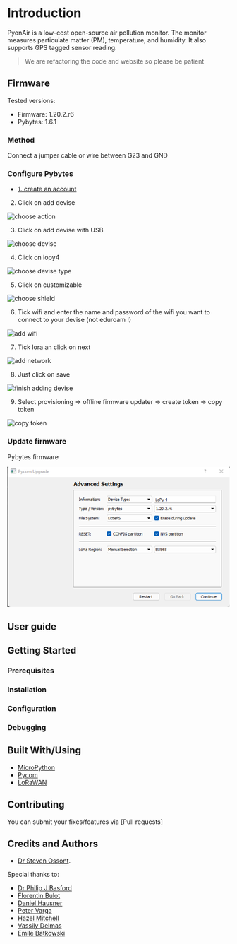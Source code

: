 # Introduction
PyonAir is a low-cost open-source air pollution monitor. The monitor measures particulate matter (PM), temperature, and humidity. It also supports GPS tagged sensor reading.

> We are refactoring the code and website so please be patient 

## Firmware 

Tested versions:

* Firmware: 1.20.2.r6
* Pybytes: 1.6.1

### Method

Connect a jumper cable or wire between G23 and GND

### Configure Pybytes 

* [1. create an account](https://sso.pycom.io/login/?client_id=pycom&redirect_uri=https%3A%2F%2Fpyauth.pybytes.pycom.io%2Fauth_code%2Fcallback&scope=profile&response_type=code&state=pybytes-browser)

2. Click on add devise

![choose action](images/connecting_network.png)

3. Click on add devise with USB

![choose devise](images/add_devise.png)

4. Click on lopy4

![choose devise type](images/devise_choose.png)

5. Click on customizable

![choose shield](images/choose_shield.png)

6. Tick wifi and enter the name and password of the wifi you want to connect to your devise (not eduroam !)

![add wifi](images/add_wifi.png)

7. Tick lora an click on next

![add network](images/add_network.png)

8. Just click on save

![finish adding devise](images/finish.png)

9. Select provisioning => offline firmware updater => create token => copy token

![copy token](images/copy_token.png)

### Update firmware

Pybytes firmware

![firmware update](images/config_firmware.png)


## User guide
 


## Getting Started
 

### Prerequisites
 
### Installation
 

### Configuration
 
### Debugging
 

## Built With/Using

* [MicroPython](https://micropython.org/)
* [Pycom](https://pycom.io/)
* [LoRaWAN](https://www.thethingsnetwork.org/docs/lorawan/)

## Contributing

You can submit your fixes/features via [Pull requests] 

## Credits and Authors

* [Dr Steven Ossont](https://www.linkedin.com/in/sjj698/).

Special thanks to:

* [Dr Philip J Basford](https://www.southampton.ac.uk/engineering/about/staff/pjb1u12.page)
* [Florentin Bulot](https://www.southampton.ac.uk/smmi/about/our_students/florentin-bulot.page)
* [Daniel Hausner](https://github.com/danhaus)
* [Peter Varga](https://github.com/pe-varga)
* [Hazel Mitchell](https://github.com/CeruleanMars)
* [Vassily Delmas](https://github.com/jaVASScriptt)
* [Emile Batkowski](https://github.com/Emiliolosbostos)


